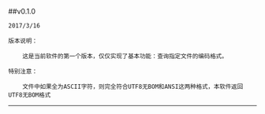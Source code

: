 
##v0.1.0

	2017/3/16
	
	版本说明：

		这是当前软件的第一个版本，仅仅实现了基本功能：查询指定文件的编码格式。

	特别注意：
	
		文件中如果全为ASCII字符，则完全符合UTF8无BOM和ANSI这两种格式，本软件返回UTF8无BOM格式

---